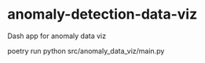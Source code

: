 # anomaly-detection-data-viz
Dash app for anomaly data viz


poetry run python src/anomaly_data_viz/main.py
